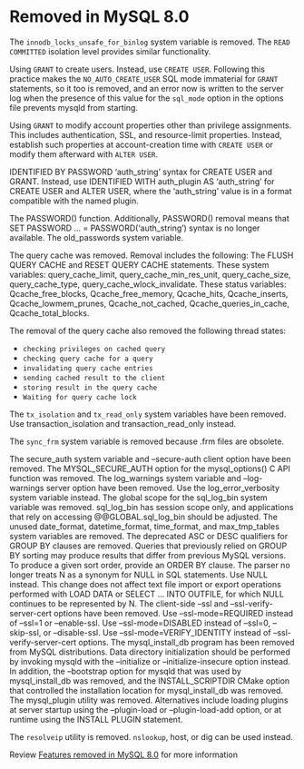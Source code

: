 # Removed in MySQL 8.0

The `innodb_locks_unsafe_for_binlog` system variable is removed. The `READ COMMITTED` isolation level provides similar functionality.

Using `GRANT` to create users. Instead, use `CREATE USER`. Following this practice makes the `NO_AUTO_CREATE_USER` SQL mode immaterial for `GRANT` statements, so it too is removed, and an error now is written to the server log when the presence of this value for the `sql_mode` option in the options file prevents mysqld from starting. 

Using `GRANT` to modify account properties other than privilege assignments. This includes authentication, SSL, and resource-limit properties. Instead, establish such properties at account-creation time with `CREATE USER` or modify them afterward with `ALTER USER`.

IDENTIFIED BY PASSWORD ‘auth_string’ syntax for CREATE USER and GRANT. Instead, use IDENTIFIED WITH auth_plugin AS ‘auth_string’ for CREATE USER and ALTER USER, where the ‘auth_string’ value is in a format compatible with the named plugin. 

The PASSWORD() function. 
Additionally, PASSWORD() removal means that SET PASSWORD … = PASSWORD(‘auth_string’) syntax is no longer available.
The old_passwords system variable.

The query cache was removed. Removal includes the following:
The FLUSH QUERY CACHE and RESET QUERY CACHE statements.
These system variables: query_cache_limit, query_cache_min_res_unit, query_cache_size, query_cache_type, query_cache_wlock_invalidate.
These status variables: Qcache_free_blocks, Qcache_free_memory, Qcache_hits, Qcache_inserts, Qcache_lowmem_prunes, Qcache_not_cached, Qcache_queries_in_cache, Qcache_total_blocks.

The removal of the query cache also removed the following thread states: 

* `checking privileges on cached query`
* `checking query cache for a query`
* `invalidating query cache entries`
* `sending cached result to the client`
* `storing result in the query cache`
* `Waiting for query cache lock`

The `tx_isolation` and `tx_read_only` system variables have been removed. Use transaction_isolation and transaction_read_only instead.

The `sync_frm` system variable is removed because .frm files are obsolete.

The secure_auth system variable and –secure-auth client option have been removed. The MYSQL_SECURE_AUTH option for the mysql_options() C API function was removed.
The log_warnings system variable and –log-warnings server option have been removed. Use the log_error_verbosity system variable instead.
The global scope for the sql_log_bin system variable was removed. sql_log_bin has session scope only, and applications that rely on accessing @@GLOBAL.sql_log_bin should be adjusted.
The unused date_format, datetime_format, time_format, and max_tmp_tables system variables are removed.
The deprecated ASC or DESC qualifiers for GROUP BY clauses are removed. Queries that previously relied on GROUP BY sorting may produce results that differ from previous MySQL versions. To produce a given sort order, provide an ORDER BY clause.
The parser no longer treats N as a synonym for NULL in SQL statements. Use NULL instead. This change does not affect text file import or export operations performed with LOAD DATA or SELECT … INTO OUTFILE, for which NULL continues to be represented by N. 
The client-side –ssl and –ssl-verify-server-cert options have been removed. Use –ssl-mode=REQUIRED instead of –ssl=1 or –enable-ssl. Use –ssl-mode=DISABLED instead of –ssl=0, –skip-ssl, or –disable-ssl. Use –ssl-mode=VERIFY_IDENTITY instead of –ssl-verify-server-cert options.
The mysql_install_db program has been removed from MySQL distributions. Data directory initialization should be performed by invoking mysqld with the –initialize or –initialize-insecure option instead. In addition, the –bootstrap option for mysqld that was used by mysql_install_db was removed, and the INSTALL_SCRIPTDIR CMake option that controlled the installation location for mysql_install_db was removed.
The mysql_plugin utility was removed. Alternatives include loading plugins at server startup using the –plugin-load or –plugin-load-add option, or at runtime using the INSTALL PLUGIN statement.

The `resolveip` utility is removed. `nslookup`, host, or dig can be used instead.

Review [Features removed in MySQL 8.0] for more information

[Features removed in MySQL 8.0]: https://dev.mysql.com/doc/refman/8.0/en/mysql-nutshell.html#mysql-nutshell-removals
